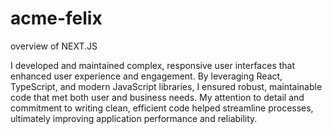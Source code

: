 # acme-felix
overview of NEXT.JS

I developed and maintained complex, responsive user interfaces that enhanced user experience and engagement. By leveraging React, TypeScript, and modern JavaScript libraries, I ensured robust, maintainable code that met both user and business needs. My attention to detail and commitment to writing clean, efficient code helped streamline processes, ultimately improving application performance and reliability.
